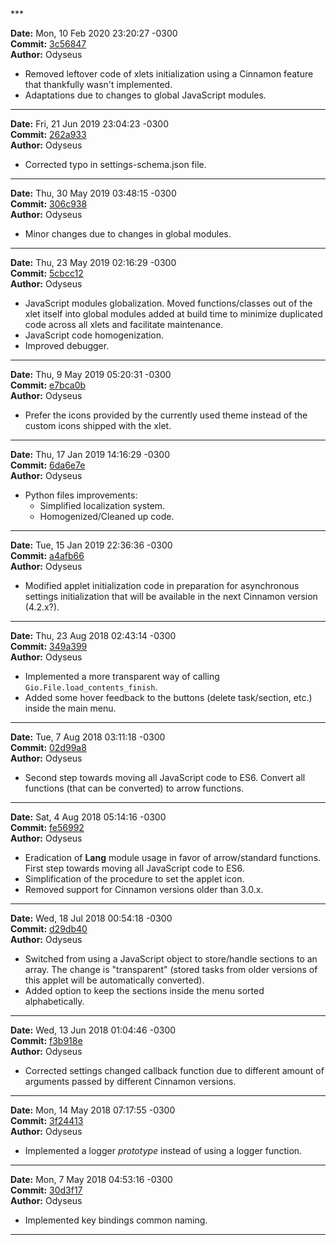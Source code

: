 <br/>
<br/>
***

**Date:** Mon, 10 Feb 2020 23:20:27 -0300<br/>
**Commit:** [3c56847](https://gitlab.com/Odyseus/CinnamonTools/commit/3c56847)<br/>
**Author:** Odyseus<br/>

- Removed leftover code of xlets initialization using a Cinnamon feature that thankfully wasn't implemented.
- Adaptations due to changes to global JavaScript modules.

***

**Date:** Fri, 21 Jun 2019 23:04:23 -0300<br/>
**Commit:** [262a933](https://gitlab.com/Odyseus/CinnamonTools/commit/262a933)<br/>
**Author:** Odyseus<br/>

- Corrected typo in settings-schema.json file.

***

**Date:** Thu, 30 May 2019 03:48:15 -0300<br/>
**Commit:** [306c938](https://gitlab.com/Odyseus/CinnamonTools/commit/306c938)<br/>
**Author:** Odyseus<br/>

- Minor changes due to changes in global modules.

***

**Date:** Thu, 23 May 2019 02:16:29 -0300<br/>
**Commit:** [5cbcc12](https://gitlab.com/Odyseus/CinnamonTools/commit/5cbcc12)<br/>
**Author:** Odyseus<br/>

- JavaScript modules globalization. Moved functions/classes out of the xlet itself into global modules added at build time to minimize duplicated code across all xlets and facilitate maintenance.
- JavaScript code homogenization.
- Improved debugger.

***

**Date:** Thu, 9 May 2019 05:20:31 -0300<br/>
**Commit:** [e7bca0b](https://gitlab.com/Odyseus/CinnamonTools/commit/e7bca0b)<br/>
**Author:** Odyseus<br/>

- Prefer the icons provided by the currently used theme instead of the custom icons shipped with the xlet.

***

**Date:** Thu, 17 Jan 2019 14:16:29 -0300<br/>
**Commit:** [6da6e7e](https://gitlab.com/Odyseus/CinnamonTools/commit/6da6e7e)<br/>
**Author:** Odyseus<br/>

- Python files improvements:
    - Simplified localization system.
    - Homogenized/Cleaned up code.

***

**Date:** Tue, 15 Jan 2019 22:36:36 -0300<br/>
**Commit:** [a4afb66](https://gitlab.com/Odyseus/CinnamonTools/commit/a4afb66)<br/>
**Author:** Odyseus<br/>

- Modified applet initialization code in preparation for asynchronous settings initialization that will be available in the next Cinnamon version (4.2.x?).

***

**Date:** Thu, 23 Aug 2018 02:43:14 -0300<br/>
**Commit:** [349a399](https://gitlab.com/Odyseus/CinnamonTools/commit/349a399)<br/>
**Author:** Odyseus<br/>

- Implemented a more transparent way of calling `Gio.File.load_contents_finish`.
- Added some hover feedback to the buttons (delete task/section, etc.) inside the main menu.

***

**Date:** Tue, 7 Aug 2018 03:11:18 -0300<br/>
**Commit:** [02d99a8](https://gitlab.com/Odyseus/CinnamonTools/commit/02d99a8)<br/>
**Author:** Odyseus<br/>

- Second step towards moving all JavaScript code to ES6. Convert all functions (that can be converted) to arrow functions.

***

**Date:** Sat, 4 Aug 2018 05:14:16 -0300<br/>
**Commit:** [fe56992](https://gitlab.com/Odyseus/CinnamonTools/commit/fe56992)<br/>
**Author:** Odyseus<br/>

- Eradication of **Lang** module usage in favor of arrow/standard functions. First step towards moving all JavaScript code to ES6.
- Simplification of the procedure to set the applet icon.
- Removed support for Cinnamon versions older than 3.0.x.

***

**Date:** Wed, 18 Jul 2018 00:54:18 -0300<br/>
**Commit:** [d29db40](https://gitlab.com/Odyseus/CinnamonTools/commit/d29db40)<br/>
**Author:** Odyseus<br/>

- Switched from using a JavaScript object to store/handle sections to an array. The change is "transparent" (stored tasks from older versions of this applet will be automatically converted).
- Added option to keep the sections inside the menu sorted alphabetically.

***

**Date:** Wed, 13 Jun 2018 01:04:46 -0300<br/>
**Commit:** [f3b918e](https://gitlab.com/Odyseus/CinnamonTools/commit/f3b918e)<br/>
**Author:** Odyseus<br/>

- Corrected settings changed callback function due to different amount of arguments passed by different Cinnamon versions.

***

**Date:** Mon, 14 May 2018 07:17:55 -0300<br/>
**Commit:** [3f24413](https://gitlab.com/Odyseus/CinnamonTools/commit/3f24413)<br/>
**Author:** Odyseus<br/>

- Implemented a logger *prototype* instead of using a logger function.

***

**Date:** Mon, 7 May 2018 04:53:16 -0300<br/>
**Commit:** [30d3f17](https://gitlab.com/Odyseus/CinnamonTools/commit/30d3f17)<br/>
**Author:** Odyseus<br/>

- Implemented key bindings common naming.

***
